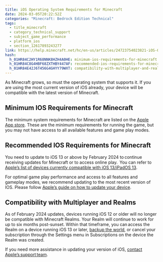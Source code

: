 ```yaml
---
title: iOS Operating System Requirements for Minecraft
date: 2024-03-05T20:22:52Z
categories: "Minecraft: Bedrock Edition Technical"
tags:
  - title_minecraft
  - category_technical_support
  - subject_game_performance
  - platform_ios
  - section_12617893243277
link: https://help.minecraft.net/hc/en-us/articles/24723754023821-iOS-Operating-System-Requirements-for-Minecraft
hash:
  h_01HR84C2HY1R68NNK8HZH4A0HE: minimum-ios-requirements-for-minecraft
  h_01HR84C8G4HBF68ZXTHBY447AF: recommended-ios-requirements-for-minecraft
  h_01HR84E42J6T456G4GHYY79WXT: compatibility-with-multiplayer-and-realms
---
```


As Minecraft grows, so must the operating system that supports it. If you are using the most current version of iOS already, your device will be compatible with the latest version of Minecraft.

## Minimum IOS Requirements for Minecraft

The minimum system requirements for Minecraft are listed on the [Apple App store](https://apps.apple.com/us/app/minecraft/id479516143). These are the minimum requirements for running the game, but you may not have access to all available features and game play modes.

## Recommended IOS Requirements for Minecraft

You need to update to iOS 13 or above by February 2024 to continue receiving updates for Minecraft or to access online play.  You can refer to [Apple’s list of devices currently compatible with iOS 13/iPadOS 13](https://support.apple.com/en-us/103825).

For optimal game play performance and access to all features and gameplay modes, we recommend updating to the most recent version of IOS. Please follow [Apple’s guide on how to update your device](https://support.apple.com/en-us/HT204204).

## Compatibility with Multiplayer and Realms

As of February 2024 updates, devices running iOS 12 or older will no longer be compatible with Minecraft Realms. Your Realm will continue to work for up to six months post-sunset. Within that timeframe, you can access the Realm on a device running iOS 13 or later, [backup the world](../Minecraft-Realms-Plus/Minecraft-Bedrock-Edition-Realms-Backup-FAQ.md), or cancel your subscription through the Settings menu in Subscriptions on the device the Realm was created.

If you need more assistance in updating your version of iOS, [contact Apple’s support team](https://support.apple.com/en-us/HT210327).
